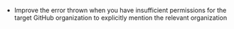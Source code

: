- Improve the error thrown when you have insufficient permissions for the target GitHub organization to explicitly mention the relevant organization
